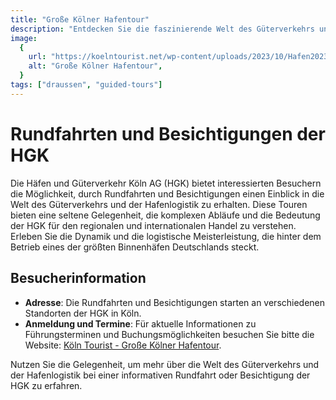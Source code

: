 ```yaml
---
title: "Große Kölner Hafentour"
description: "Entdecken Sie die faszinierende Welt des Güterverkehrs und der Hafenlogistik bei einer Rundfahrt oder Besichtigung der Häfen und Güterverkehr Köln AG"
image:
  {
    url: "https://koelntourist.net/wp-content/uploads/2023/10/Hafen2023.jpg",
    alt: "Große Kölner Hafentour",
  }
tags: ["draussen", "guided-tours"]
---
```


# Rundfahrten und Besichtigungen der HGK

Die Häfen und Güterverkehr Köln AG (HGK) bietet interessierten Besuchern die Möglichkeit, durch Rundfahrten und Besichtigungen einen Einblick in die Welt des Güterverkehrs und der Hafenlogistik zu erhalten. Diese Touren bieten eine seltene Gelegenheit, die komplexen Abläufe und die Bedeutung der HGK für den regionalen und internationalen Handel zu verstehen. Erleben Sie die Dynamik und die logistische Meisterleistung, die hinter dem Betrieb eines der größten Binnenhäfen Deutschlands steckt.

## Besucherinformation

- **Adresse**: Die Rundfahrten und Besichtigungen starten an verschiedenen Standorten der HGK in Köln.
- **Anmeldung und Termine**: Für aktuelle Informationen zu Führungsterminen und Buchungsmöglichkeiten besuchen Sie bitte die Website: [Köln Tourist - Große Kölner Hafentour](https://koelntourist.net/grosse-koelner-hafentour/).

Nutzen Sie die Gelegenheit, um mehr über die Welt des Güterverkehrs und der Hafenlogistik bei einer informativen Rundfahrt oder Besichtigung der HGK zu erfahren.
